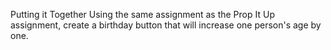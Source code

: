 Putting it Together
Using the same assignment as the Prop It Up assignment, create a birthday button that will increase one person's age by one.


